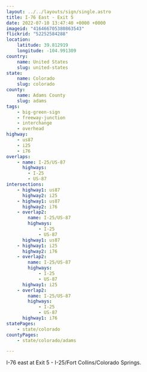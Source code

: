 ```yaml
---
layout: ../../layouts/sign/single.astro
title: I-76 East - Exit 5
date: 2022-07-10 13:47:40 +0000 +0000
imageid: "416466705380863543"
flickrid: "52252584288"
location:
    latitude: 39.812919
    longitude: -104.991309
country:
    name: United States
    slug: united-states
state:
    name: Colorado
    slug: colorado
county:
    name: Adams County
    slug: adams
tags:
    - big-green-sign
    - freeway-junction
    - interchange
    - overhead
highway:
    - us87
    - i25
    - i76
overlaps:
    - name: I-25/US-87
      highways:
        - I-25
        - US-87
intersections:
    - highway1: us87
      highway2: i25
    - highway1: us87
      highway2: i76
    - overlap2:
        name: I-25/US-87
        highways:
            - I-25
            - US-87
      highway1: us87
    - highway1: i25
      highway2: i76
    - overlap2:
        name: I-25/US-87
        highways:
            - I-25
            - US-87
      highway1: i25
    - overlap2:
        name: I-25/US-87
        highways:
            - I-25
            - US-87
      highway1: i76
statePages:
    - state/colorado
countyPages:
    - state/colorado/adams

---
```

I-76 east at Exit 5 - I-25/Fort Collins/Colorado Springs.